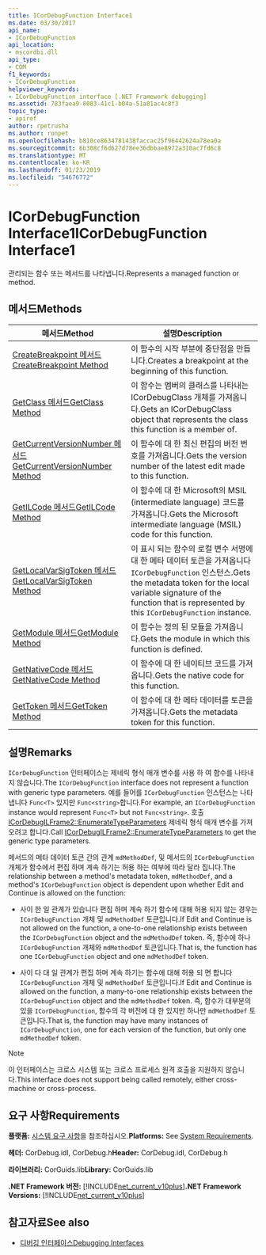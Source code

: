 ```yaml
---
title: ICorDebugFunction Interface1
ms.date: 03/30/2017
api_name:
- ICorDebugFunction
api_location:
- mscordbi.dll
api_type:
- COM
f1_keywords:
- ICorDebugFunction
helpviewer_keywords:
- ICorDebugFunction interface [.NET Framework debugging]
ms.assetid: 783faea9-8083-41c1-b04a-51a81ac4c8f3
topic_type:
- apiref
author: rpetrusha
ms.author: ronpet
ms.openlocfilehash: b810ce8634781438faccac25f96442624a78ea0a
ms.sourcegitcommit: 6b308cf6d627d78ee36dbbae8972a310ac7fd6c8
ms.translationtype: MT
ms.contentlocale: ko-KR
ms.lasthandoff: 01/23/2019
ms.locfileid: "54676772"
---
```

# <a name="icordebugfunction-interface1"></a><span data-ttu-id="8c25f-102">ICorDebugFunction Interface1</span><span class="sxs-lookup"><span data-stu-id="8c25f-102">ICorDebugFunction Interface1</span></span>
<span data-ttu-id="8c25f-103">관리되는 함수 또는 메서드를 나타냅니다.</span><span class="sxs-lookup"><span data-stu-id="8c25f-103">Represents a managed function or method.</span></span>  
  
## <a name="methods"></a><span data-ttu-id="8c25f-104">메서드</span><span class="sxs-lookup"><span data-stu-id="8c25f-104">Methods</span></span>  
  
|<span data-ttu-id="8c25f-105">메서드</span><span class="sxs-lookup"><span data-stu-id="8c25f-105">Method</span></span>|<span data-ttu-id="8c25f-106">설명</span><span class="sxs-lookup"><span data-stu-id="8c25f-106">Description</span></span>|  
|------------|-----------------|  
|[<span data-ttu-id="8c25f-107">CreateBreakpoint 메서드</span><span class="sxs-lookup"><span data-stu-id="8c25f-107">CreateBreakpoint Method</span></span>](../../../../docs/framework/unmanaged-api/debugging/icordebugfunction-createbreakpoint-method.md)|<span data-ttu-id="8c25f-108">이 함수의 시작 부분에 중단점을 만듭니다.</span><span class="sxs-lookup"><span data-stu-id="8c25f-108">Creates a breakpoint at the beginning of this function.</span></span>|  
|[<span data-ttu-id="8c25f-109">GetClass 메서드</span><span class="sxs-lookup"><span data-stu-id="8c25f-109">GetClass Method</span></span>](../../../../docs/framework/unmanaged-api/debugging/icordebugfunction-getclass-method.md)|<span data-ttu-id="8c25f-110">이 함수는 멤버의 클래스를 나타내는 ICorDebugClass 개체를 가져옵니다.</span><span class="sxs-lookup"><span data-stu-id="8c25f-110">Gets an ICorDebugClass object that represents the class this function is a member of.</span></span>|  
|[<span data-ttu-id="8c25f-111">GetCurrentVersionNumber 메서드</span><span class="sxs-lookup"><span data-stu-id="8c25f-111">GetCurrentVersionNumber Method</span></span>](../../../../docs/framework/unmanaged-api/debugging/icordebugfunction-getcurrentversionnumber-method.md)|<span data-ttu-id="8c25f-112">이 함수에 대 한 최신 편집의 버전 번호를 가져옵니다.</span><span class="sxs-lookup"><span data-stu-id="8c25f-112">Gets the version number of the latest edit made to this function.</span></span>|  
|[<span data-ttu-id="8c25f-113">GetILCode 메서드</span><span class="sxs-lookup"><span data-stu-id="8c25f-113">GetILCode Method</span></span>](../../../../docs/framework/unmanaged-api/debugging/icordebugfunction-getilcode-method.md)|<span data-ttu-id="8c25f-114">이 함수에 대 한 Microsoft의 MSIL (intermediate language) 코드를 가져옵니다.</span><span class="sxs-lookup"><span data-stu-id="8c25f-114">Gets the Microsoft intermediate language (MSIL) code for this function.</span></span>|  
|[<span data-ttu-id="8c25f-115">GetLocalVarSigToken 메서드</span><span class="sxs-lookup"><span data-stu-id="8c25f-115">GetLocalVarSigToken Method</span></span>](../../../../docs/framework/unmanaged-api/debugging/icordebugfunction-getlocalvarsigtoken-method.md)|<span data-ttu-id="8c25f-116">이 표시 되는 함수의 로컬 변수 서명에 대 한 메타 데이터 토큰을 가져옵니다 `ICorDebugFunction` 인스턴스.</span><span class="sxs-lookup"><span data-stu-id="8c25f-116">Gets the metadata token for the local variable signature of the function that is represented by this `ICorDebugFunction` instance.</span></span>|  
|[<span data-ttu-id="8c25f-117">GetModule 메서드</span><span class="sxs-lookup"><span data-stu-id="8c25f-117">GetModule Method</span></span>](../../../../docs/framework/unmanaged-api/debugging/icordebugfunction-getmodule-method.md)|<span data-ttu-id="8c25f-118">이 함수는 정의 된 모듈을 가져옵니다.</span><span class="sxs-lookup"><span data-stu-id="8c25f-118">Gets the module in which this function is defined.</span></span>|  
|[<span data-ttu-id="8c25f-119">GetNativeCode 메서드</span><span class="sxs-lookup"><span data-stu-id="8c25f-119">GetNativeCode Method</span></span>](../../../../docs/framework/unmanaged-api/debugging/icordebugfunction-getnativecode-method.md)|<span data-ttu-id="8c25f-120">이 함수에 대 한 네이티브 코드를 가져옵니다.</span><span class="sxs-lookup"><span data-stu-id="8c25f-120">Gets the native code for this function.</span></span>|  
|[<span data-ttu-id="8c25f-121">GetToken 메서드</span><span class="sxs-lookup"><span data-stu-id="8c25f-121">GetToken Method</span></span>](../../../../docs/framework/unmanaged-api/debugging/icordebugfunction-gettoken-method.md)|<span data-ttu-id="8c25f-122">이 함수에 대 한 메타 데이터를 토큰을 가져옵니다.</span><span class="sxs-lookup"><span data-stu-id="8c25f-122">Gets the metadata token for this function.</span></span>|  
  
## <a name="remarks"></a><span data-ttu-id="8c25f-123">설명</span><span class="sxs-lookup"><span data-stu-id="8c25f-123">Remarks</span></span>  
 <span data-ttu-id="8c25f-124">`ICorDebugFunction` 인터페이스는 제네릭 형식 매개 변수를 사용 하 여 함수를 나타내지 않습니다.</span><span class="sxs-lookup"><span data-stu-id="8c25f-124">The `ICorDebugFunction` interface does not represent a function with generic type parameters.</span></span> <span data-ttu-id="8c25f-125">예를 들어를 `ICorDebugFunction` 인스턴스는 나타냅니다 `Func<T>` 있지만 `Func<string>`합니다.</span><span class="sxs-lookup"><span data-stu-id="8c25f-125">For example, an `ICorDebugFunction` instance would represent `Func<T>` but not `Func<string>`.</span></span> <span data-ttu-id="8c25f-126">호출 [ICorDebugILFrame2::EnumerateTypeParameters](../../../../docs/framework/unmanaged-api/debugging/icordebugilframe2-enumeratetypeparameters-method.md) 제네릭 형식 매개 변수를 가져오려고 합니다.</span><span class="sxs-lookup"><span data-stu-id="8c25f-126">Call [ICorDebugILFrame2::EnumerateTypeParameters](../../../../docs/framework/unmanaged-api/debugging/icordebugilframe2-enumeratetypeparameters-method.md) to get the generic type parameters.</span></span>  
  
 <span data-ttu-id="8c25f-127">메서드의 메타 데이터 토큰 간의 관계 `mdMethodDef`, 및 메서드의 `ICorDebugFunction` 개체가 함수에서 편집 하며 계속 하기는 허용 하는 여부에 따라 달라 집니다.</span><span class="sxs-lookup"><span data-stu-id="8c25f-127">The relationship between a method's metadata token, `mdMethodDef`, and a method's `ICorDebugFunction` object is dependent upon whether Edit and Continue is allowed on the function:</span></span>  
  
-   <span data-ttu-id="8c25f-128">사이 한 일 관계가 있습니다 편집 하며 계속 하기 함수에 대해 허용 되지 않는 경우는 `ICorDebugFunction` 개체 및 `mdMethodDef` 토큰입니다.</span><span class="sxs-lookup"><span data-stu-id="8c25f-128">If Edit and Continue is not allowed on the function, a one-to-one relationship exists between the `ICorDebugFunction` object and the `mdMethodDef` token.</span></span> <span data-ttu-id="8c25f-129">즉, 함수에 하나 `ICorDebugFunction` 개체와 `mdMethodDef` 토큰입니다.</span><span class="sxs-lookup"><span data-stu-id="8c25f-129">That is, the function has one `ICorDebugFunction` object and one `mdMethodDef` token.</span></span>  
  
-   <span data-ttu-id="8c25f-130">사이 다 대 일 관계가 편집 하며 계속 하기는 함수에 대해 허용 되 면 합니다 `ICorDebugFunction` 개체 및 `mdMethodDef` 토큰입니다.</span><span class="sxs-lookup"><span data-stu-id="8c25f-130">If Edit and Continue is allowed on the function, a many-to-one relationship exists between the `ICorDebugFunction` object and the `mdMethodDef` token.</span></span> <span data-ttu-id="8c25f-131">즉, 함수가 대부분의 있을 `ICorDebugFunction`, 함수의 각 버전에 대 한 있지만 하나만 `mdMethodDef` 토큰입니다.</span><span class="sxs-lookup"><span data-stu-id="8c25f-131">That is, the function may have many instances of `ICorDebugFunction`, one for each version of the function, but only one `mdMethodDef` token.</span></span>  
  
> [!NOTE]
>  <span data-ttu-id="8c25f-132">이 인터페이스는 크로스 시스템 또는 크로스 프로세스 원격 호출을 지원하지 않습니다.</span><span class="sxs-lookup"><span data-stu-id="8c25f-132">This interface does not support being called remotely, either cross-machine or cross-process.</span></span>  
  
## <a name="requirements"></a><span data-ttu-id="8c25f-133">요구 사항</span><span class="sxs-lookup"><span data-stu-id="8c25f-133">Requirements</span></span>  
 <span data-ttu-id="8c25f-134">**플랫폼:** [시스템 요구 사항](../../../../docs/framework/get-started/system-requirements.md)을 참조하십시오.</span><span class="sxs-lookup"><span data-stu-id="8c25f-134">**Platforms:** See [System Requirements](../../../../docs/framework/get-started/system-requirements.md).</span></span>  
  
 <span data-ttu-id="8c25f-135">**헤더:** CorDebug.idl, CorDebug.h</span><span class="sxs-lookup"><span data-stu-id="8c25f-135">**Header:** CorDebug.idl, CorDebug.h</span></span>  
  
 <span data-ttu-id="8c25f-136">**라이브러리:**  CorGuids.lib</span><span class="sxs-lookup"><span data-stu-id="8c25f-136">**Library:**  CorGuids.lib</span></span>  
  
 <span data-ttu-id="8c25f-137">**.NET Framework 버전:** [!INCLUDE[net_current_v10plus](../../../../includes/net-current-v10plus-md.md)]</span><span class="sxs-lookup"><span data-stu-id="8c25f-137">**.NET Framework Versions:** [!INCLUDE[net_current_v10plus](../../../../includes/net-current-v10plus-md.md)]</span></span>  
  
## <a name="see-also"></a><span data-ttu-id="8c25f-138">참고자료</span><span class="sxs-lookup"><span data-stu-id="8c25f-138">See also</span></span>
- [<span data-ttu-id="8c25f-139">디버깅 인터페이스</span><span class="sxs-lookup"><span data-stu-id="8c25f-139">Debugging Interfaces</span></span>](../../../../docs/framework/unmanaged-api/debugging/debugging-interfaces.md)
